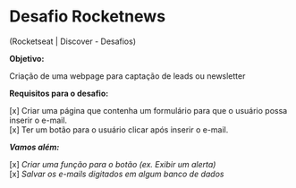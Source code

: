 # Desafio Rocketnews 
(Rocketseat | Discover - Desafios)<br>

**Objetivo:**

Criação de uma webpage para captação de leads ou newsletter

**Requisitos para o desafio:**

[x] Criar uma página que contenha um formulário para que o usuário possa inserir o e-mail.<br>
[x] Ter um botão para o usuário clicar após inserir o e-mail.

***Vamos além:***

[x] *Criar uma função para o botão (ex. Exibir um alerta)*<br>
[x] *Salvar os e-mails digitados em algum banco de dados*


